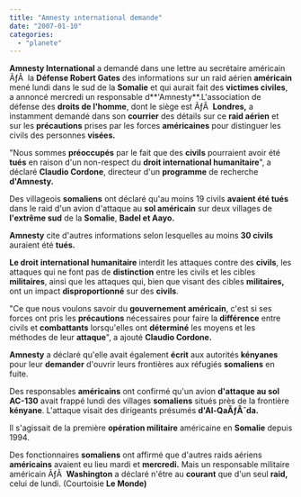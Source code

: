 ```yaml
---
title: "Amnesty ınternational demande"
date: "2007-01-10"
categories: 
  - "planete"
---
```


**Amnesty International** a demandé dans une lettre au secrétaire américain ÃƒÂ  la **Défense Robert Gates** des informations sur un raid aérien **américain** mené lundi dans le sud de la **Somalie** et qui aurait fait des **victimes civiles**, a annoncé mercredi un responsable d**'Amnesty**.L'association de défense des **droits de l'homme**, dont le siège est ÃƒÂ  **Londres,** a instamment demandé dans son **courrier** des détails sur ce **raid aérien** et sur les **précautions** prises par les forces **américaines** pour distinguer les civils des personnes **visées.**

"Nous sommes **préoccupés** par le fait que des **civils** pourraient avoir été **tués** en raison d'un non-respect du **droit international humanitaire**", a déclaré **Claudio Cordone**, directeur d'un **programme** de recherche **d'Amnesty.**

Des villageois **somaliens** ont déclaré qu'au moins 19 civils **avaient été tués** dans le raid d'un avion d'attaque au **sol américain** sur deux villages de **l'extrême sud** de la **Somalie**, **Badel et Aayo.**

**Amnesty** cite d'autres informations selon lesquelles au moins **30 civils** auraient été **tués.**

**Le droit** **international humanitaire** interdit les attaques contre des **civils**, les attaques qui ne font pas de **distinction** entre les civils et les cibles **militaires**, ainsi que les attaques qui, bien que visant des cibles **militaires,** ont un impact **disproportionné** sur des **civils**.

"Ce que nous voulons savoir du **gouvernement américain**, c'est si ses forces ont pris les **précautions** nécessaires pour faire la **différence** entre civils et **combattants** lorsqu'elles ont **déterminé** les moyens et les méthodes de leur **attaque**", a ajouté **Claudio Cordone.**

**Amnesty** a déclaré qu'elle avait également **écrit** aux autorités **kényanes** pour leur **demander** d'ouvrir leurs frontières aux réfugiés **somaliens** en fuite.

Des responsables **américains** ont confirmé qu'un avion **d'attaque au sol AC-130** avait frappé lundi des villages **somaliens** situés près de la frontière **kényane**. L'attaque visait des dirigeants présumés **d'Al-QaÃƒÂ¯da.**

Il s'agissait de la première **opération militaire** américaine en **Somalie** depuis 1994.

Des fonctionnaires **somaliens** ont affirmé que d'autres raids aériens **américains** avaient eu lieu mardi et **mercredi.** Mais un responsable militaire américain ÃƒÂ  **Washington** a déclaré n'être au **courant** que d'un seul **raid,** celui de lundi. (Courtoisie **Le Monde)**
